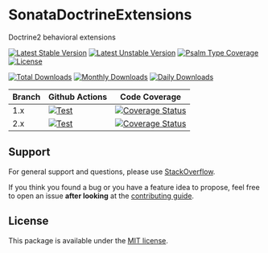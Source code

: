 <!--
DO NOT EDIT THIS FILE!

It's auto-generated by sonata-project/dev-kit package.
-->

# SonataDoctrineExtensions

Doctrine2 behavioral extensions

[![Latest Stable Version](https://poser.pugx.org/sonata-project/doctrine-extensions/v/stable)](https://packagist.org/packages/sonata-project/doctrine-extensions)
[![Latest Unstable Version](https://poser.pugx.org/sonata-project/doctrine-extensions/v/unstable)](https://packagist.org/packages/sonata-project/doctrine-extensions)
[![Psalm Type Coverage][shepherd_stable_badge]][shepherd_stable_link]
[![License](https://poser.pugx.org/sonata-project/doctrine-extensions/license)](https://packagist.org/packages/sonata-project/doctrine-extensions)

[![Total Downloads](https://poser.pugx.org/sonata-project/doctrine-extensions/downloads)](https://packagist.org/packages/sonata-project/doctrine-extensions)
[![Monthly Downloads](https://poser.pugx.org/sonata-project/doctrine-extensions/d/monthly)](https://packagist.org/packages/sonata-project/doctrine-extensions)
[![Daily Downloads](https://poser.pugx.org/sonata-project/doctrine-extensions/d/daily)](https://packagist.org/packages/sonata-project/doctrine-extensions)

Branch | Github Actions | Code Coverage |
------ | -------------- | ------------- |
1.x | [![Test][test_stable_badge]][test_stable_link] | [![Coverage Status][coverage_stable_badge]][coverage_stable_link] |
2.x | [![Test][test_unstable_badge]][test_unstable_link] | [![Coverage Status][coverage_unstable_badge]][coverage_unstable_link] |

## Support

For general support and questions, please use [StackOverflow](http://stackoverflow.com/questions/tagged/sonata).

If you think you found a bug or you have a feature idea to propose, feel free to open an issue
**after looking** at the [contributing guide](CONTRIBUTING.md).

## License

This package is available under the [MIT license](LICENSE).

[test_stable_badge]: https://github.com/sonata-project/sonata-doctrine-extensions/workflows/Test/badge.svg?branch=1.x
[test_stable_link]: https://github.com/sonata-project/sonata-doctrine-extensions/actions?query=workflow:test+branch:1.x
[test_unstable_badge]: https://github.com/sonata-project/sonata-doctrine-extensions/workflows/Test/badge.svg?branch=2.x
[test_unstable_link]: https://github.com/sonata-project/sonata-doctrine-extensions/actions?query=workflow:test+branch:2.x
[coverage_stable_badge]: https://codecov.io/gh/sonata-project/sonata-doctrine-extensions/branch/1.x/graph/badge.svg
[coverage_stable_link]: https://codecov.io/gh/sonata-project/sonata-doctrine-extensions/branch/1.x
[coverage_unstable_badge]: https://codecov.io/gh/sonata-project/sonata-doctrine-extensions/branch/2.x/graph/badge.svg
[coverage_unstable_link]: https://codecov.io/gh/sonata-project/sonata-doctrine-extensions/branch/2.x
[shepherd_stable_badge]: https://shepherd.dev/github/sonata-project/sonata-doctrine-extensions/coverage.svg
[shepherd_stable_link]: https://shepherd.dev/github/sonata-project/sonata-doctrine-extensions
